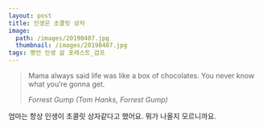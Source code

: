 ```yaml
---
layout: post
title: 인생은 초콜릿 상자
image:
  path: /images/20190407.jpg
  thumbnail: /images/20190407.jpg
tags: 명언 인생 삶 포레스트_검프
---
```


> Mama always said life was like a box of chocolates. You never know what you’re gonna get.
> 
> <cite>Forrest Gump (Tom Hanks, Forrest Gump)</cite>

엄마는 항상 인생이 초콜릿 상자같다고 했어요. 뭐가 나올지 모르니까요.
